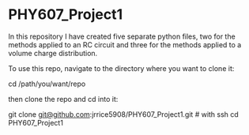 # PHY607_Project1

In this repository I have created five separate python files, two for the methods applied to an RC circuit and three for the methods applied to a volume charge distribution. 

To use this repo, navigate to the directory where you want to clone it:

cd /path/you/want/repo 

then clone the repo and cd into it:

git clone git@github.com:jrrice5908/PHY607_Project1.git # with ssh
cd PHY607_Project1


